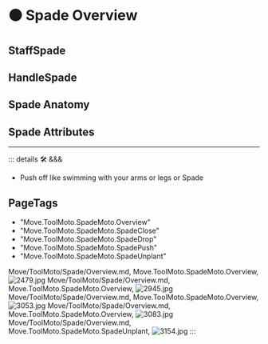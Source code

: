 
# 🟠 <move>Spade Overview</move>

## StaffSpade

## HandleSpade

## Spade Anatomy

## Spade Attributes

---

<!-- =================================================== -->
<!-- =================================================== -->
<!-- =================================================== -->
<!-- =================================================== -->
<!-- =================================================== -->
::: details 🛠 <dev>&&&</dev>



- Push off like swimming with your arms or legs or Spade



<h2>PageTags</h2>

- "Move.ToolMoto.SpadeMoto.Overview"
- "Move.ToolMoto.SpadeMoto.SpadeClose"
- "Move.ToolMoto.SpadeMoto.SpadeDrop"
- "Move.ToolMoto.SpadeMoto.SpadePush"
- "Move.ToolMoto.SpadeMoto.SpadeUnplant"

Move/ToolMoto/Spade/Overview.md, <dev>Move.ToolMoto.SpadeMoto.Overview</dev>, ![2479.jpg](/PaperPhoto/2479.jpg)
Move/ToolMoto/Spade/Overview.md, <dev>Move.ToolMoto.SpadeMoto.Overview</dev>, ![2945.jpg](/PaperPhoto/2945.jpg)
Move/ToolMoto/Spade/Overview.md, <dev>Move.ToolMoto.SpadeMoto.Overview</dev>, ![3053.jpg](/PaperPhoto/3053.jpg)
Move/ToolMoto/Spade/Overview.md, <dev>Move.ToolMoto.SpadeMoto.Overview</dev>, ![3083.jpg](/PaperPhoto/3083.jpg)
Move/ToolMoto/Spade/Overview.md, <dev>Move.ToolMoto.SpadeMoto.SpadeUnplant</dev>, ![3154.jpg](/PaperPhoto/3154.jpg)
:::
